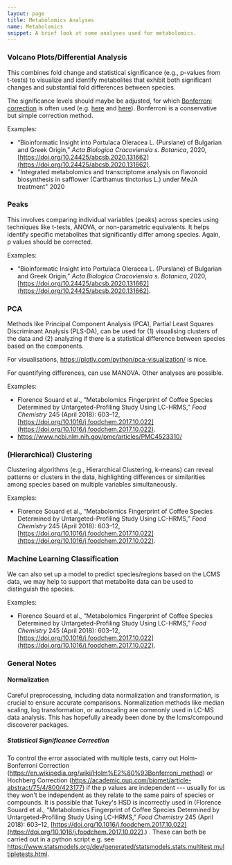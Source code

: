 ```yaml
---
layout: page
title: Metabolomics Analyses
name: Metabolomics
snippet: A brief look at some analyses used for metabolomics. 
---
```


### Volcano Plots/Differential Analysis
This combines fold change and statistical significance (e.g., p-values from t-tests) to visualize and identify metabolites that exhibit both significant changes and substantial fold differences between species.

The significance levels should maybe be adjusted, for which [Bonferroni correction](https://en.wikipedia.org/wiki/Bonferroni_correction) is often used (e.g. [here](https://bmcbioinformatics.biomedcentral.com/articles/10.1186/s12859-018-2117-2) and [here](https://www.sciencedirect.com/science/article/pii/S0169743921000393)). Bonferroni is a conservative but simple correction method.

Examples:
- “Bioinformatic Insight into Portulaca Oleracea L. (Purslane) of Bulgarian and Greek Origin,” _Acta Biologica Cracoviensia s. Botanica_, 2020, [https://doi.org/10.24425/abcsb.2020.131662](https://doi.org/10.24425/abcsb.2020.131662).
- "Integrated metabolomics and transcriptome analysis on flavonoid biosynthesis in safflower (Carthamus tinctorius L.) under MeJA treatment" 2020

### Peaks
This involves comparing individual variables (peaks) across species using techniques like t-tests, ANOVA, or non-parametric equivalents. It helps identify specific metabolites that significantly differ among species. Again, p values should be corrected.

Examples:
- “Bioinformatic Insight into Portulaca Oleracea L. (Purslane) of Bulgarian and Greek Origin,” _Acta Biologica Cracoviensia s. Botanica_, 2020, [https://doi.org/10.24425/abcsb.2020.131662](https://doi.org/10.24425/abcsb.2020.131662).

### PCA
Methods like Principal Component Analysis (PCA), Partial Least Squares Discriminant Analysis (PLS-DA), can be used for (1) visualising clusters of the data and (2) analyzing if there is a statistical difference between species based on the components.

For visualisations, https://plotly.com/python/pca-visualization/ is nice.

For quantifying differences, can use MANOVA. Other analyses are possible.

Examples:
- Florence Souard et al., “Metabolomics Fingerprint of Coffee Species Determined by Untargeted-Profiling Study Using LC-HRMS,” _Food Chemistry_ 245 (April 2018): 603–12, [https://doi.org/10.1016/j.foodchem.2017.10.022](https://doi.org/10.1016/j.foodchem.2017.10.022).
- https://www.ncbi.nlm.nih.gov/pmc/articles/PMC4523310/

### (Hierarchical) Clustering
Clustering algorithms (e.g., Hierarchical Clustering, k-means) can reveal patterns or clusters in the data, highlighting differences or similarities among species based on multiple variables simultaneously.

Examples:
- Florence Souard et al., “Metabolomics Fingerprint of Coffee Species Determined by Untargeted-Profiling Study Using LC-HRMS,” _Food Chemistry_ 245 (April 2018): 603–12, [https://doi.org/10.1016/j.foodchem.2017.10.022](https://doi.org/10.1016/j.foodchem.2017.10.022).

### Machine Learning Classification
We can also set up a model to predict species/regions based on the LCMS data, we may help to support that metabolite data can be used to distinguish the species.

Examples:
- Florence Souard et al., “Metabolomics Fingerprint of Coffee Species Determined by Untargeted-Profiling Study Using LC-HRMS,” _Food Chemistry_ 245 (April 2018): 603–12, [https://doi.org/10.1016/j.foodchem.2017.10.022](https://doi.org/10.1016/j.foodchem.2017.10.022).

### General Notes

#### Normalization
Careful preprocessing, including data normalization and transformation, is crucial to ensure accurate comparisons. Normalization methods like median scaling, log transformation, or autoscaling are commonly used in LC-MS data analysis. This has hopefully already been done by the lcms/compound discoverer packages.

##### Statistical Significance Correction
To control the error associated with multiple tests, carry out Holm-Bonferroni Correction (https://en.wikipedia.org/wiki/Holm%E2%80%93Bonferroni_method) or Hochberg Correction (https://academic.oup.com/biomet/article-abstract/75/4/800/423177) if the p values are independent --- usually for us they won't be independent as they relate to the same pairs of species or compounds. It is possible that Tukey's HSD is incorrectly used in (Florence Souard et al., “Metabolomics Fingerprint of Coffee Species Determined by Untargeted-Profiling Study Using LC-HRMS,” _Food Chemistry_ 245 (April 2018): 603–12, [https://doi.org/10.1016/j.foodchem.2017.10.022](https://doi.org/10.1016/j.foodchem.2017.10.022).) . These can both be carried out in a python script e.g. see https://www.statsmodels.org/dev/generated/statsmodels.stats.multitest.multipletests.html.

